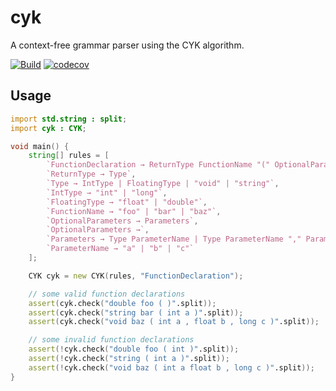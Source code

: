# cyk

A context-free grammar parser using the CYK algorithm.

[![Build](https://github.com/jakobkogler/cyk/workflows/build/badge.svg)](https://github.com/jakobkogler/cyk/actions?query=branch%3Amain+workflow%3Abuild)
[![codecov](https://codecov.io/gh/jakobkogler/cyk/branch/main/graph/badge.svg?token=42FEQ64OAG)](https://codecov.io/gh/jakobkogler/cyk)

## Usage

```d
import std.string : split;
import cyk : CYK;

void main() {
    string[] rules = [
        `FunctionDeclaration → ReturnType FunctionName "(" OptionalParameters ")"`,
        `ReturnType → Type`,
        `Type → IntType | FloatingType | "void" | "string"`,
        `IntType → "int" | "long"`,
        `FloatingType → "float" | "double"`,
        `FunctionName → "foo" | "bar" | "baz"`,
        `OptionalParameters → Parameters`,
        `OptionalParameters →`,
        `Parameters → Type ParameterName | Type ParameterName "," Parameters`,
        `ParameterName → "a" | "b" | "c"`
    ];

    CYK cyk = new CYK(rules, "FunctionDeclaration");

    // some valid function declarations
    assert(cyk.check("double foo ( )".split));
    assert(cyk.check("string bar ( int a )".split));
    assert(cyk.check("void baz ( int a , float b , long c )".split));

    // some invalid function declarations
    assert(!cyk.check("double foo ( int )".split));
    assert(!cyk.check("string ( int a )".split));
    assert(!cyk.check("void baz ( int a float b , long c )".split));
}
```
